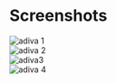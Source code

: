 # Screenshots

![adiva 1](https://user-images.githubusercontent.com/59385327/159177654-b5bb28c6-42a2-4029-b035-10e7ab8bc65e.png)
<br>
![adiva 2](https://user-images.githubusercontent.com/59385327/159177658-fc76fd75-0228-48e7-b941-49dbc3781095.png)
<br>
![adiva3](https://user-images.githubusercontent.com/59385327/159177660-a14582fe-3dd2-4bc8-9b4c-82fb93df22fb.png)
<br>
![adiva 4](https://user-images.githubusercontent.com/59385327/159177662-94fcb853-7769-466c-978c-c1e524ae3b28.png)

